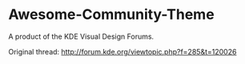 Awesome-Community-Theme
=======================

A product of the KDE Visual Design Forums.

Original thread: http://forum.kde.org/viewtopic.php?f=285&t=120026



